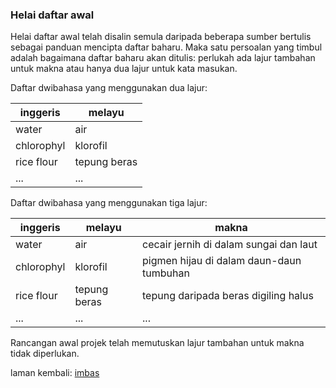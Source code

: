 ### Helai daftar awal

Helai daftar awal telah disalin semula daripada beberapa
sumber bertulis sebagai panduan mencipta daftar baharu. Maka
satu persoalan yang timbul adalah bagaimana daftar baharu
akan ditulis: perlukah ada lajur tambahan untuk makna atau
hanya dua lajur untuk kata masukan.

Daftar dwibahasa yang menggunakan dua lajur:

| inggeris   | melayu       |
| ---------- | ------------ |
| water      | air          | 
| chlorophyl | klorofil     |
| rice flour | tepung beras |
| ...        | ...          |

Daftar dwibahasa yang menggunakan tiga lajur:

| inggeris   | melayu       | makna                                    |
| ---------- | ------------ | ---------------------------------------- |
| water      | air          | cecair jernih di dalam sungai dan laut   |
| chlorophyl | klorofil     | pigmen hijau di dalam daun-daun tumbuhan |
| rice flour | tepung beras | tepung daripada beras digiling halus
| ...        | ...          | ...                                      |

Rancangan awal projek telah memutuskan lajur tambahan untuk
makna tidak diperlukan.

laman kembali: [imbas][0]

  [0]: ../imbas.md
